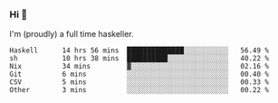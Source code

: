 ### Hi 👋

I'm (proudly) a full time haskeller.

<!--START_SECTION:waka-->

```text
Haskell      14 hrs 56 mins  ██████████████░░░░░░░░░░░   56.49 %
sh           10 hrs 38 mins  ██████████░░░░░░░░░░░░░░░   40.22 %
Nix          34 mins         ▓░░░░░░░░░░░░░░░░░░░░░░░░   02.16 %
Git          6 mins          ░░░░░░░░░░░░░░░░░░░░░░░░░   00.40 %
CSV          5 mins          ░░░░░░░░░░░░░░░░░░░░░░░░░   00.33 %
Other        3 mins          ░░░░░░░░░░░░░░░░░░░░░░░░░   00.22 %
```

<!--END_SECTION:waka-->
